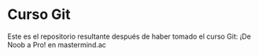 # Curso Git

Este es el repositorio resultante después de haber tomado el curso Git: ¡De Noob a Pro! en mastermind.ac
